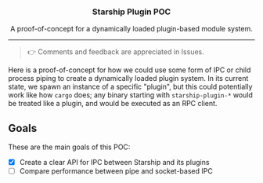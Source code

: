 <h3 align="center">Starship Plugin POC</h3>
<p align="center">A proof-of-concept for a dynamically loaded plugin-based module system.</p>

---

> 👉 Comments and feedback are appreciated in Issues.

Here is a proof-of-concept for how we could use some form of IPC or child process
piping to create a dynamically loaded plugin system. In its current state, we
spawn an instance of a specific "plugin", but this could potentially work like
how `cargo` does; any binary starting with `starship-plugin-*` would be treated
like a plugin, and would be executed as an RPC client.

## Goals

These are the main goals of this POC:

- [x] Create a clear API for IPC between Starship and its plugins
- [ ] Compare performance between pipe and socket-based IPC

